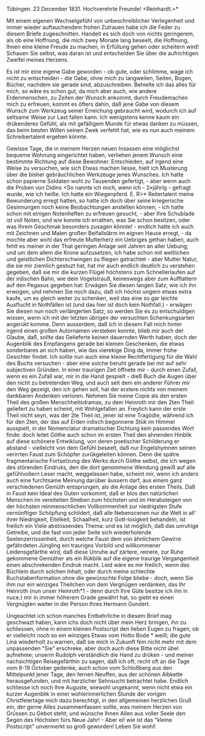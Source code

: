  Tübingen. 23 December 1831.
Hochverehrte Freunde! <Reinhardt.>*

Mit einem eigenen Wechselgefühl von unbeschreiblicher Verlegenheit und immer wieder auftauchendem frohen Zutrauen habe ich die Feder zu diesem Briefe zugeschnitten. Handelt es sich doch von nichts geringerem, als ob eine Hoffnung, die mich zwey Monate lang beseelt, die Hoffnung, Ihnen eine kleine Freude zu machen, in Erfüllung gehen oder scheitern wird! Schauen Sie selbst, was daran ist und entscheiden Sie über die aufrichtigen Zweifel meines Herzens.

Es ist mir eine eigene Gabe geworden - ob gute, oder schlimme, wage ich nicht zu entscheiden - die Gabe, ohne mich zu langweilen, Seiten, Bogen, Bücher, nachdem sie gerade sind, abzuschreiben. Behielte ich das alles für mich, so wäre es schon gut, da mich aber auch, wie andere Erdenmenschen, zu Zeiten der Wunsch ankommt, durch Freudemachen mich zu erfreuen, kommt es öfters dahin, daß jene Gabe von diesem Wunsch zum Werkzeug seiner Erreichung gebraucht wird, wodurch ich auf seltsame Weise zur Last fallen kann. Ich wenigstens kenne kaum ein drükenderes Gefühl, als mit gefälligem Munde für etwas danken zu müssen, das beim besten Willen seinen Zwek verfehlt hat, wie es nun auch meinem Schreibertalent ergehen könnte.

Gewisse Tage, die in meinem Herzen neuen Insassen eine möglichst bequeme Wohnung eingerichtet haben, verliehen jenem Wunsch eine bestimmte Richtung auf diese Bewohner. Entschieden, auf irgend eine Weise zu versuchen, wie sich Etwas machen liesse, hielt ich Musterung über die bisher gebräuchlichen Werkzeuge jenes Wunsches. Ich hatte schon papierne Soldaten wohl zu Tausenden gefertigt, - aber wenn auch die Proben von Didins <So nannte ich mich, wenn ich - 2«jährig - gefragt wurde, wie ich heiße. Ich hatte ein Wiegenpferd. E. R>* Reitertalent meine Bewunderung erregt hatten, so hatte ich doch über seine kriegerische Gesinnungen noch keine Beobachtungen anstellen können; - ich hatte schon mit einigen Notenheften zu erfreuen gesucht, - aber Ihre Schublade ist voll Noten, und wie konnte ich errathen, was Sie schon besitzen, oder was Ihrem Geschmak besonders zusagen könnte! - endlich hatte ich auch mit Zeichnen und Malen großen Beifallslärm im eignen Hause erregt, - da mochte aber wohl das erfreute Mutterherz ein Uebriges gethan haben, auch fehlt es meiner in der That geringen Anlage seit Jahren an aller Uebung; und um dem allem die Krone aufzusetzen, ich habe schon mit weltlichen und geistlichen Dichterschwingen zu fliegen getrachtet - aber Mutter Natur, die sie mir ziemlich gestuzt hat, hat mir auch endlich deutlich zu verstehen gegeben, daß sie mir die kurzen Flügel höchstens zum Schnellerlaufen auf der irdischen Bahn, wie dem Vogelstrauß, keineswegs aber zum Aufflattern auf den Pegasus gegeben hat: Erwägen Sie diesen langen Satz, wie ich ihn erwogen, und nehmen Sie noch dazu, daß ich höchst ungern etwas extra kaufe, um es gleich weiter zu schenken, weil das eine so gar leichte Ausflucht in Nothfällen ist (und das hier ist doch kein Nothfall.) - erwägen Sie diesen nun noch verlängerten Satz, so werden Sie es zu entschuldigen wissen, wenn ich mit der letzten übrigen der versuchten Schenkungsarten angerükt komme. Denn ausserdem, daß ich in diesem Fall mich hinter irgend einen großen Autornamen versteken konnte, blieb mir auch der Glaube, daß, sollte das Gelieferte keinen dauernden Werth haben, doch der Augenblik des Empfangens gerade bei kleinen Geschenken, die etwas sonderbares an sich haben, wie das vierekige Ding da, immer frohe Gesichter findet. 
Ich sollte nun auch eine kleine Rechtfertigung für die Wahl des Buchs versuchen - aber eine solche beruht gerade bei mir auf sehr subjectiven Gründen. In einer traurigen Zeit öffnete mir - durch einen Zufall, wenn es ein Zufall war, mir in die Hand gespielt - dieß Buch die Augen über den nicht zu betretenden Weg, und auch seit dem ein anderer Führer mir den Weg gezeigt, den ich gehen soll, hat der erstere nichts von meinem dankbaren Andenken verloren. Nehmen Sie meine Copie als den ersten Theil des großen Menschheitsdramas, zu dem Heinroth mir den 2ten Theil geliefert zu haben scheint, mit Wohlgefallen an. Freylich kann der erste Theil nicht seyn, was der 2te Theil ist, jener ist eine Tragödie, während ich für den 2ten, der das auf Erden irdisch begonnene Stük im Himmel ausspielt, in der Nomenclatur dramatischer Dichtung kein passendes Wort finde: doch leitet Göthe auch schon im ersten Theil den ahnenden Hinblik auf diese schönere Entwiklung, von deren poetischer Schilderung er abstand - vielleicht von dem Gefühl beseelt, daß nur Engelshymnen seinen verirrten Faust zum Schöpfer zurükgeleiten können. Denn die spätre fragmentarische Fortsetzung des Werks durch Göthe selbst, die ich wegen des störenden Eindruks, den die dort genommene Wendung gewiß auf alle gefühlvollern Leser macht, weggelassen habe, scheint mir, wenn ich anders auch eine furchtsame Meinung darüber äussern darf, aus einem ganz verschiedenen Gemüth entsprungen, als die Anlage des ersten Theils. Daß in Faust kein Ideal des Guten vorkommt, daß er blos den natürlichen Menschen im vereitelten Streben zum höchsten und im Herabsteigen von der höchsten reinmenschlichen Vollkommenheit zur niedrigsten Stufe vernünftiger Schöpfung schildert, daß alle Nebenscenen nur die Welt in all' ihrer Niedrigkeit, Eitelkeit, Schaalheit, kurz Gott-losigkeit behandeln, ist freilich ein Viele abstossendes Thema: und es ist möglich, daß das unruhige Getreibe, und die fast von jeder Seite sich wiederholende Seelenzerrissenheit, durch welche Faust dem von ähnlichem Gewirre gefährdeten Jüngling ein trauriges Vorbild und willkommener Leidensgefärthe wird, daß diese Unruhe auf zärtere, reinere, zur Ruhe gekommene Gemüther als ein Rükblik auf die eigene traurige Vergangenheit einen abschrekenden Eindruk macht. Leid wäre es mir freilich, wenn das Büchlein durch solchen Inhalt, oder durch meine schlechte Buchstabenformation ohne die gewünschte Folge bliebe - doch, wenn Sie ihm nur ein winziges Theilchen von dem Vergnügen verdanken, das Ihr Heinroth (nun unser Heinroth*1 - denn durch Ihre Güte besitze ich ihn in nuce.) mir in immer höherem Grade gewährt hat, so giebt es einen Vergnügten weiter in der Person
 Ihres Hermann Gundert.

Ungeachtet ich schon manches Entbehrliche in diesem Brief mag geschwazt haben, kann ichs doch nicht über mein Herz bringen, ihn zu schliessen, ohne in einem kleinen Postscript den lieben Eugen zu fragen, ob er vielleicht noch so ein winziges Etwas vom Hotto Bode <Hermann Gundert>* weiß; die gute Lina wiederholt zu warnen, daß sie mich in Zukunft fein nicht mehr mit dem unpassenden "Sie" erschreke, aber doch auch diese Bitte nicht übel aufnehme; unserm Rudolph verständlich die Hand zu drüken - und meiner nachsichtigen Reisegefärthin zu sagen, daß ich oft, recht oft an die Tage vom 8-19 October gedenke, auch schon vom Schloßberg aus den Mittelpunkt jener Tage, den fernen Neuffen, aus der schönen Albkette herausgefunden, und mit herzlicher Sehnsucht betrachtet habe. Endlich schliesse ich noch Ihre Auguste, wiewohl ungekannt, wenn nicht etwa ein kurzer Augenblik in einer wohlerinnerlichen Stunde der vorigen Christfeiertage mich dazu berechtigt, in den allgemeinen herzlichen Gruß ein, der gerne Alles zusammenfassen sollte, was meinem Herzen von Grüssen zu Gebot steht; und wünsche Ihnen Allen aus voller Seele den Segen des Höchsten fürs Neue Jahr! - Aber ei! wie ist das "kleine Postscript" unvermerkt so groß geworden! Leben Sie wohl! 